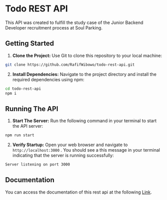 # Todo REST API

This API was created to fulfill the study case of the Junior Backend Developer recruitment process at Soul Parking.

## Getting Started

1. **Clone the Project:**
   Use Git to clone this repository to your local machine:

```bash
git clone https://github.com/RafifWibowo/todo-rest-api.git
```

2. **Install Dependencies:**
   Navigate to the project directory and install the required dependencies using npm:

```bash
cd todo-rest-api
npm i
```

## Running The API

1. **Start The Server:**
   Run the following command in your terminal to start the API server:

```bash
npm run start
```

2. **Verify Startup:**
   Open your web browser and navigate to `http://localhost:3000` . You should see a this message in your terminal indicating that the server is running successfully:

```bash
Server listening on port 3000
```

## Documentation

You can access the documentation of this rest api at the following [Link](https://documenter.getpostman.com/view/13228891/2sAYHzG3bH).
